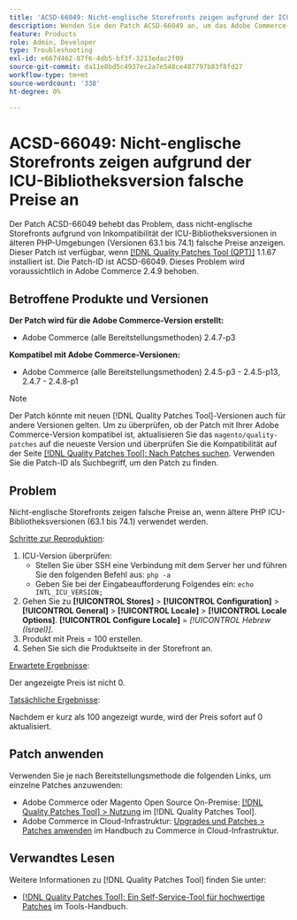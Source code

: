 ```yaml
---
title: 'ACSD-66049: Nicht-englische Storefronts zeigen aufgrund der ICU-Bibliotheksversion falsche Preise an'
description: Wenden Sie den Patch ACSD-66049 an, um das Adobe Commerce-Problem zu beheben, bei dem nicht englische Storefronts falsche Preise anzeigen, da die Versionen der ICU-Bibliothek in älteren PHP-Umgebungen (Versionen 63.1 bis 74.1) nicht übereinstimmen.
feature: Products
role: Admin, Developer
type: Troubleshooting
exl-id: e667d462-87f6-4db5-bf3f-3213edac2f09
source-git-commit: da11e8bd5c4937ec2a7e548ce487797b83f8fd27
workflow-type: tm+mt
source-wordcount: '338'
ht-degree: 0%

---
```


# ACSD-66049: Nicht-englische Storefronts zeigen aufgrund der ICU-Bibliotheksversion falsche Preise an

Der Patch ACSD-66049 behebt das Problem, dass nicht-englische Storefronts aufgrund von Inkompatibilität der ICU-Bibliotheksversionen in älteren PHP-Umgebungen (Versionen 63.1 bis 74.1) falsche Preise anzeigen. Dieser Patch ist verfügbar, wenn [[!DNL Quality Patches Tool (QPT)]](/help/tools/quality-patches-tool/quality-patches-tool-to-self-serve-quality-patches.md) 1.1.67 installiert ist. Die Patch-ID ist ACSD-66049. Dieses Problem wird voraussichtlich in Adobe Commerce 2.4.9 behoben.

## Betroffene Produkte und Versionen

**Der Patch wird für die Adobe Commerce-Version erstellt:**

* Adobe Commerce (alle Bereitstellungsmethoden) 2.4.7-p3

**Kompatibel mit Adobe Commerce-Versionen:**

* Adobe Commerce (alle Bereitstellungsmethoden) 2.4.5-p3 - 2.4.5-p13, 2.4.7 - 2.4.8-p1

>[!NOTE]
>
>Der Patch könnte mit neuen [!DNL Quality Patches Tool]-Versionen auch für andere Versionen gelten. Um zu überprüfen, ob der Patch mit Ihrer Adobe Commerce-Version kompatibel ist, aktualisieren Sie das `magento/quality-patches` auf die neueste Version und überprüfen Sie die Kompatibilität auf der Seite [[!DNL Quality Patches Tool]: Nach Patches suchen](https://experienceleague.adobe.com/tools/commerce-quality-patches/index.html?lang=de). Verwenden Sie die Patch-ID als Suchbegriff, um den Patch zu finden.

## Problem

Nicht-englische Storefronts zeigen falsche Preise an, wenn ältere PHP ICU-Bibliotheksversionen (63.1 bis 74.1) verwendet werden.

<u>Schritte zur Reproduktion</u>:

1. ICU-Version überprüfen:
   * Stellen Sie über SSH eine Verbindung mit dem Server her und führen Sie den folgenden Befehl aus: `php -a`
   * Geben Sie bei der Eingabeaufforderung Folgendes ein: `echo INTL_ICU_VERSION;`
1. Gehen Sie zu **[!UICONTROL Stores]** > **[!UICONTROL Configuration]** > **[!UICONTROL General]** > **[!UICONTROL Locale]** > **[!UICONTROL Locale Options]**. **[!UICONTROL Configure Locale]** = *[!UICONTROL Hebrew (Israel)]*.
1. Produkt mit Preis = 100 erstellen.
1. Sehen Sie sich die Produktseite in der Storefront an.

<u>Erwartete Ergebnisse</u>:

Der angezeigte Preis ist nicht 0.

<u>Tatsächliche Ergebnisse</u>:

Nachdem er kurz als 100 angezeigt wurde, wird der Preis sofort auf 0 aktualisiert.

## Patch anwenden

Verwenden Sie je nach Bereitstellungsmethode die folgenden Links, um einzelne Patches anzuwenden:

* Adobe Commerce oder Magento Open Source On-Premise: [[!DNL Quality Patches Tool] > Nutzung](/help/tools/quality-patches-tool/usage.md) im [!DNL Quality Patches Tool].
* Adobe Commerce in Cloud-Infrastruktur: [Upgrades und Patches > Patches anwenden](https://experienceleague.adobe.com/docs/commerce-cloud-service/user-guide/develop/upgrade/apply-patches.html?lang=de) im Handbuch zu Commerce in Cloud-Infrastruktur.

## Verwandtes Lesen

Weitere Informationen zu [!DNL Quality Patches Tool] finden Sie unter:

* [[!DNL Quality Patches Tool]: Ein Self-Service-Tool für hochwertige Patches](/help/tools/quality-patches-tool/quality-patches-tool-to-self-serve-quality-patches.md) im Tools-Handbuch.
